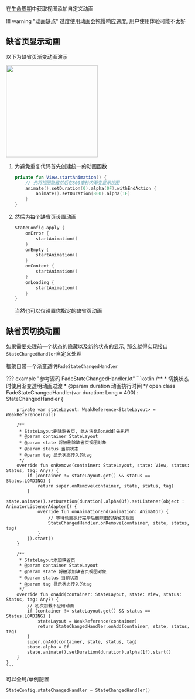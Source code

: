 在[生命周期](callback.md)中获取视图添加自定义动画

!!! warning "动画缺点"
    过度使用动画会拖慢响应速度, 用户使用体验可能不太好

## 缺省页显示动画

以下为缺省页渐变动画演示

<img src="https://i.loli.net/2021/08/14/97rDSVuKIodF1wO.gif" width="250"/>

1. 为避免重复代码首先创建统一的动画函数

    ```kotlin
    private fun View.startAnimation() {
        // 先将视图隐藏然后在800毫秒内渐变显示视图
        animate().setDuration(0).alpha(0F).withEndAction {
            animate().setDuration(800).alpha(1F)
        }
    }
    ```

2. 然后为每个缺省页设置动画

    ```kotlin
    StateConfig.apply {
        onError {
            startAnimation()
        }
        onEmpty {
            startAnimation()
        }
        onContent {
            startAnimation()
        }
        onLoading {
            startAnimation()
        }
    }
    ```

    当然也可以仅设置你指定的缺省页动画


## 缺省页切换动画

如果需要处理前一个状态的隐藏以及新的状态的显示, 那么就得实现接口`StateChangedHandler`自定义处理

框架自带一个渐变透明`FadeStateChangedHandler`

??? example "参考源码 FadeStateChangedHandler.kt"
    ```kotlin
    /**
     * 切换状态时使用渐变透明动画过渡
     * @param duration 动画执行时间
     */
    open class FadeStateChangedHandler(var duration: Long = 400) : StateChangedHandler {

        private var stateLayout: WeakReference<StateLayout> = WeakReference(null)

        /**
         * StateLayout删除缺省页, 此方法比[onAdd]先执行
         * @param container StateLayout
         * @param state 将被删除缺省页视图对象
         * @param status 当前状态
         * @param tag 显示状态传入的tag
         */
        override fun onRemove(container: StateLayout, state: View, status: Status, tag: Any?) {
            if (container != stateLayout.get() && status == Status.LOADING) {
                return super.onRemove(container, state, status, tag)
            }
            state.animate().setDuration(duration).alpha(0f).setListener(object : AnimatorListenerAdapter() {
                override fun onAnimationEnd(animation: Animator) {
                    // 等待动画执行完毕后删除旧的缺省页视图
                    StateChangedHandler.onRemove(container, state, status, tag)
                }
            }).start()
        }

        /**
         * StateLayout添加缺省页
         * @param container StateLayout
         * @param state 将被添加缺省页视图对象
         * @param status 当前状态
         * @param tag 显示状态传入的tag
         */
        override fun onAdd(container: StateLayout, state: View, status: Status, tag: Any?) {
            // 初次加载不应用动画
            if (container != stateLayout.get() && status == Status.LOADING) {
                stateLayout = WeakReference(container)
                return StateChangedHandler.onAdd(container, state, status, tag)
            }
            super.onAdd(container, state, status, tag)
            state.alpha = 0f
            state.animate().setDuration(duration).alpha(1f).start()
        }
    }
    ```


可以全局/单例配置

```kotlin
StateConfig.stateChangedHandler = StateChangedHandler()
```